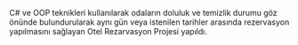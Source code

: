 C# ve OOP teknikleri kullanılarak odaların doluluk ve temizlik durumu göz önünde bulundurularak aynı gün veya istenilen tarihler 
arasında rezervasyon yapılmasını sağlayan Otel Rezarvasyon Projesi yapıldı.
